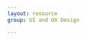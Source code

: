 ```yaml
---
layout: resource
group: UI and UX Design

---
```

<!-- General resources go here -->

<!-- ####Core -->

<!-- ####Intermediate -->

<!-- ####Advanced -->

<!-- ####Jedi -->
